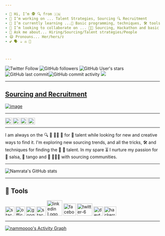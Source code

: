 ```yaml
---

- 👋 Hi, I’m 🕵️‍ 🔍 from 🇮🇳  
- 👀 I’m working on ... Talent Strategies, Sourcing 🔍 Recruitment
- 🌱 I’m currently learning ...🔰 Basic programming, techniques, 🛠️ tools 
- 💞️ I’m looking to collaborate on ... 👩‍💻 Sourcing, Hackathon and basic programming
- 💬 Ask me about... Hiring/Sourcing/Talent strategies/People 
- 😄 Pronouns... Her/hers/♀️
- 💕 🗣️ ☕ ⚖️ 🎨 



---
```

<img alt="Twitter Follow" src="https://img.shields.io/twitter/follow/nammmooo?color=yellow&logo=twitter&style=flat-square"> <img alt="GitHub followers" src="https://img.shields.io/github/followers/nammoooo?color=green&logo=github&style=flat-square"> <img alt="GitHub User's stars" src="https://img.shields.io/github/stars/nammoooo?color=red&logo=github&style=flat-square"> <img alt="GitHub last commit" src="https://img.shields.io/github/last-commit/nammoooo/nammoooo?logo=Github"><img alt="GitHub commit activity" src="https://img.shields.io/github/commit-activity/m/nammoooo/nammoooo?color=red&logo=github">
<a href="https://github.com/Meghna-DAS/github-profile-views-counter">
    <img src="https://komarev.com/ghpvc/?username=nammoooo">



---

## Sourcing and Recruitment
![image](https://user-images.githubusercontent.com/88934779/129579703-190eb716-93a9-4d42-94f8-8976e27cbe7c.png)

---

<a href="https://twitter.com/nammmooo">
  <img align="left" alt="Namrata's Twitter" width="22px" src="https://cdn.jsdelivr.net/npm/simple-icons@v3/icons/twitter.svg" />
</a>
<a href="https://www.linkedin.com/in/namrata-singh-gphr-hrci-shrm-scp/">
  <img align="left" alt="Namrata's Linkedin" width="22px" src="https://cdn.jsdelivr.net/npm/simple-icons@v3/icons/linkedin.svg" />
</a>
<a href="https://github.com/nammoooo">
  <img align="left" alt="Namrata's Github" width="22px" src="https://cdn.jsdelivr.net/npm/simple-icons@v3/icons/github.svg" />
</a>
<a href="https://www.facebook.com/">
  <img align="left" alt="Namrata's Facebook" width="22px" src="https://cdn.jsdelivr.net/npm/simple-icons@v3/icons/facebook.svg" />
</a>
</br>


---

I am always on the 🔍 🏹 🕵️‍♀️ 🎯 for 🔆 talent while looking for new and creative ways to find it. I'm exploring new sourcing trends, and all the tricks, 🛠️ and techniques for finding the 🔆 💎 talent. In my spare ⏳ I nurture my passion for 💃 salsa, 💃 tango and 🔗 🧑‍🤝‍🧑 with sourcing communities.  

---

![Namrata's GitHub stats](https://github-readme-stats.vercel.app/api?username=nammoooo&show_icons=true&theme=github_dark)

---
🧰 Tools
---
<img src="https://cdn.worldvectorlogo.com/logos/stack-overflow.svg" alt="stack-overflow Logo" width="30" height="30"/>  <img src="https://cdn.worldvectorlogo.com/logos/office-2.svg" alt="office-2 Logo" width="30" height="30"/>  <img src="https://cdn.worldvectorlogo.com/logos/google-custom-search.svg" alt="google-custom-search Logo" width="30" height="30"/>  <img src="https://cdn.worldvectorlogo.com/logos/stack-exchange.svg" alt="stack-exchange Logo" width="30" height="30"/>  <img src="https://cdn.worldvectorlogo.com/logos/linkedin.svg" alt="linkedin Logo" width="50" height="50"/>  <img src="https://cdn.worldvectorlogo.com/logos/facebook-3.svg" alt="facebook-3 Logo" width="40" height="40"/>  <img src="https://cdn.worldvectorlogo.com/logos/twitter-6.svg" alt="twitter-6 Logo" width="50" height="40"/> <img src="https://cdn.worldvectorlogo.com/logos/devto.svg" alt="devto Logo" width="30" height="30"/> <img src="https://cdn.worldvectorlogo.com/logos/hackerrank.svg" alt="hackerrank Logo" width="40" height="30"/>

---

<a href="https://github.com/nammoooo/github-readme-activity-graph"><img alt="nammoooo's Activity Graph" src="https://activity-graph.herokuapp.com/graph?username=nammoooo&bg_color=0D1117&color=5BCDEC&line=5BCDEC&point=FFFFFF&hide_border=true" /></a>

<br/>


<!---
nammoooo/nammoooo is a ✨ special ✨ repository because its `README.md` (this file) appears on your GitHub profile.
You can click the Preview link to take a look at your changes.




